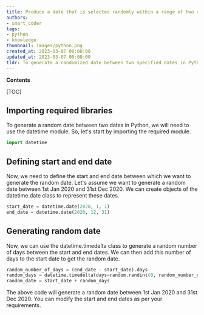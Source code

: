 ```yaml
---
title: Produce a date that is selected randomly within a range of two other dates
authors:
- smart_coder
tags:
- python
- knowledge
thumbnail: images/python.png
created_at: 2023-03-07 00:00:00
updated_at: 2023-03-07 00:00:00
tldr: To generate a randomized date between two specified dates in Python, you can use the datetime and random modules.
---
```


**Contents**

[TOC]

## Importing required libraries

To generate a random date between two dates in Python, we will need to use the datetime module. So, let's start by importing the required module.


```python
import datetime
```

## Defining start and end date

Now, we need to define the start and end date between which we want to generate the random date. Let's assume we want to generate a random date between 1st Jan 2020 and 31st Dec 2020. We can create objects of the datetime.date class to represent these dates.


```python
start_date = datetime.date(2020, 1, 1)
end_date = datetime.date(2020, 12, 31)
```

## Generating random date

Now, we can use the datetime.timedelta class to generate a random number of days between the start and end dates. We can then add this number of days to the start date to get the random date.


```python
random_number_of_days = (end_date - start_date).days
random_days = datetime.timedelta(days=random.randint(0, random_number_of_days))
random_date = start_date + random_days
```

The above code will generate a random date between 1st Jan 2020 and 31st Dec 2020. You can modify the start and end dates as per your requirements.
